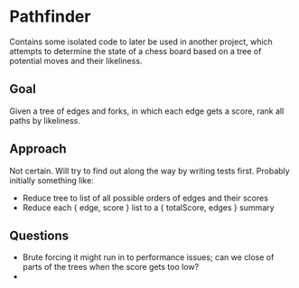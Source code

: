 # Pathfinder

Contains some isolated code to later be used in another project, which attempts to determine the state of a chess board based on a tree of potential moves and their likeliness.

## Goal

Given a tree of edges and forks, in which each edge gets a score, rank all paths by likeliness.

## Approach

Not certain. Will try to find out along the way by writing tests first. Probably initially something like:

- Reduce tree to list of all possible orders of edges and their scores
- Reduce each { edge, score } list to a { totalScore, edges } summary

## Questions

- Brute forcing it might run in to performance issues; can we close of parts of the trees when the score gets too low?
-

